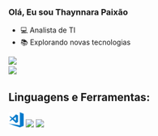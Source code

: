 ### Olá, Eu sou Thaynnara Paixão 
- :computer: Analista de TI
- :books: Explorando novas tecnologias 
<!--- :books: Aprendendo Cloud e Zabbix-->

<div>
  <a href="https://github.com/ThaynnaraPaixao">
  <img height="180em" src="https://github-readme-stats.vercel.app/api?username=thaynnarapaixao&show_icons=true&theme=synthwave&include_all_commits=true&count_private=true"/>
  
    
</div>
  
  <a href="https://github.com/thaynnarapaixao">
  <img height="180em" src="https://github-readme-stats.vercel.app/api?username=thaynnarapaixao&show_icons=true&hide_border=true&&count_private=true&      include_all_commits=true" />
  </a>
 
<!--
<img src="https://encrypted-tbn0.gstatic.com/images?q=tbn:ANd9GcQFlBGZFeQZ5Z2c--_nm99gjBhZdorIi0izTGeUfgfJQwhy40-bLUa7QPwKVX0VauXW3xCDV_kU2_8&usqp=CAU" min-width="200px" max-width="200px" width="200px" align="right" alt="Computador iuriCode">-->


## **Linguagens e Ferramentas:**  

<code><img height="30" src="https://raw.githubusercontent.com/github/explore/80688e429a7d4ef2fca1e82350fe8e3517d3494d/topics/visual-studio-code/visual-studio-code.png"></code>
<code><img height="30" src="https://store-images.s-microsoft.com/image/apps.2274.3cf2166c-4134-4d3d-956d-9f14f6a979dd.c1a4156b-ce84-4433-96fc-8cc73e10b467.fe0b06e0-00dd-427d-a155-2db405e63ac2.png"></code>
<code><img height="30" src="https://logos-world.net/wp-content/uploads/2021/05/Azure-Logo.png"></code>


  
<!--
**thaynnarapaixao/thaynnarapaixao** is a ✨ _special_ ✨ repository because its `README.md` (this file) appears on your GitHub profile.

Here are some ideas to get you started:

- 🔭 I’m currently working on ...
- 🌱 I’m currently learning ...
- 👯 I’m looking to collaborate on ...
- 🤔 I’m looking for help with ...
- 💬 Ask me about ...
- 📫 How to reach me: ...
- 😄 Pronouns: ...
- ⚡ Fun fact: ...
-->
